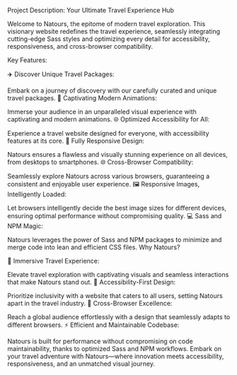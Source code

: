 Project Description: Your Ultimate Travel Experience Hub

Welcome to Natours, the epitome of modern travel exploration. This visionary website redefines the travel experience, seamlessly integrating cutting-edge Sass styles and optimizing every detail for accessibility, responsiveness, and cross-browser compatibility.

Key Features:

✈️ Discover Unique Travel Packages:

Embark on a journey of discovery with our carefully curated and unique travel packages.
🎥 Captivating Modern Animations:

Immerse your audience in an unparalleled visual experience with captivating and modern animations.
🌐 Optimized Accessibility for All:

Experience a travel website designed for everyone, with accessibility features at its core.
📱 Fully Responsive Design:

Natours ensures a flawless and visually stunning experience on all devices, from desktops to smartphones.
🌐 Cross-Browser Compatibility:

Seamlessly explore Natours across various browsers, guaranteeing a consistent and enjoyable user experience.
🖼️ Responsive Images, Intelligently Loaded:

Let browsers intelligently decide the best image sizes for different devices, ensuring optimal performance without compromising quality.
💻 Sass and NPM Magic:

Natours leverages the power of Sass and NPM packages to minimize and merge code into lean and efficient CSS files.
Why Natours?

🚀 Immersive Travel Experience:

Elevate travel exploration with captivating visuals and seamless interactions that make Natours stand out.
🌟 Accessibility-First Design:

Prioritize inclusivity with a website that caters to all users, setting Natours apart in the travel industry.
🔄 Cross-Browser Excellence:

Reach a global audience effortlessly with a design that seamlessly adapts to different browsers.
⚡ Efficient and Maintainable Codebase:

Natours is built for performance without compromising on code maintainability, thanks to optimized Sass and NPM workflows.
Embark on your travel adventure with Natours—where innovation meets accessibility, responsiveness, and an unmatched visual journey.
